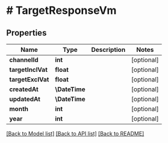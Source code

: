 # # TargetResponseVm

## Properties

Name | Type | Description | Notes
------------ | ------------- | ------------- | -------------
**channelId** | **int** |  | [optional]
**targetInclVat** | **float** |  | [optional]
**targetExclVat** | **float** |  | [optional]
**createdAt** | **\DateTime** |  | [optional]
**updatedAt** | **\DateTime** |  | [optional]
**month** | **int** |  | [optional]
**year** | **int** |  | [optional]

[[Back to Model list]](../../README.md#models) [[Back to API list]](../../README.md#endpoints) [[Back to README]](../../README.md)
